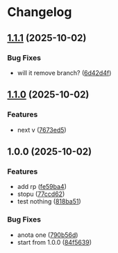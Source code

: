 # Changelog

## [1.1.1](https://github.com/PTPhongKMF/test-action/compare/v1.1.0...v1.1.1) (2025-10-02)


### Bug Fixes

* will it remove branch? ([6d42d4f](https://github.com/PTPhongKMF/test-action/commit/6d42d4f53a910f23a73237b5ebb4a10653a12cdb))

## [1.1.0](https://github.com/PTPhongKMF/test-action/compare/v1.0.0...v1.1.0) (2025-10-02)


### Features

* next v ([7673ed5](https://github.com/PTPhongKMF/test-action/commit/7673ed5f8a59a5229401bcb49ecbdfb69f7feed1))

## 1.0.0 (2025-10-02)


### Features

* add rp ([fe59ba4](https://github.com/PTPhongKMF/test-action/commit/fe59ba4cf64a19483480e8d29d31b0e4feff96a9))
* stopu ([77ccd62](https://github.com/PTPhongKMF/test-action/commit/77ccd6297b2aef93783e14a84b3c13bcc08605b7))
* test nothing ([818ba51](https://github.com/PTPhongKMF/test-action/commit/818ba51524899d58cd3d54bb9e6dc6ab566a5c2b))


### Bug Fixes

* anota one ([790b56d](https://github.com/PTPhongKMF/test-action/commit/790b56d965714b22ef32ddc776ca7fa133be90cc))
* start from 1.0.0 ([84f5639](https://github.com/PTPhongKMF/test-action/commit/84f5639ffdbce0b1e8ef71434167424af4bf28c2))
